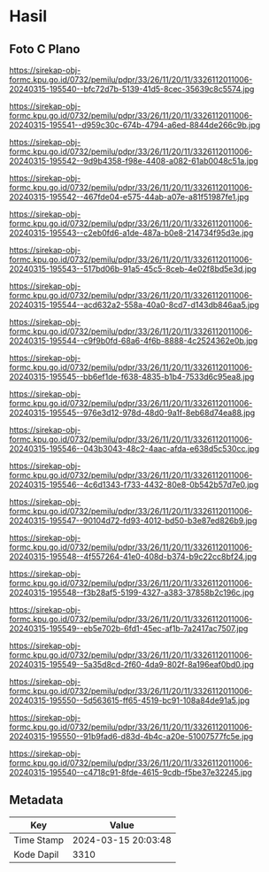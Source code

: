 # Hasil

## Foto C Plano

https://sirekap-obj-formc.kpu.go.id/0732/pemilu/pdpr/33/26/11/20/11/3326112011006-20240315-195540--bfc72d7b-5139-41d5-8cec-35639c8c5574.jpg

https://sirekap-obj-formc.kpu.go.id/0732/pemilu/pdpr/33/26/11/20/11/3326112011006-20240315-195541--d959c30c-674b-4794-a6ed-8844de266c9b.jpg

https://sirekap-obj-formc.kpu.go.id/0732/pemilu/pdpr/33/26/11/20/11/3326112011006-20240315-195542--9d9b4358-f98e-4408-a082-61ab0048c51a.jpg

https://sirekap-obj-formc.kpu.go.id/0732/pemilu/pdpr/33/26/11/20/11/3326112011006-20240315-195542--467fde04-e575-44ab-a07e-a81f51987fe1.jpg

https://sirekap-obj-formc.kpu.go.id/0732/pemilu/pdpr/33/26/11/20/11/3326112011006-20240315-195543--c2eb0fd6-a1de-487a-b0e8-214734f95d3e.jpg

https://sirekap-obj-formc.kpu.go.id/0732/pemilu/pdpr/33/26/11/20/11/3326112011006-20240315-195543--517bd06b-91a5-45c5-8ceb-4e02f8bd5e3d.jpg

https://sirekap-obj-formc.kpu.go.id/0732/pemilu/pdpr/33/26/11/20/11/3326112011006-20240315-195544--acd632a2-558a-40a0-8cd7-d143db846aa5.jpg

https://sirekap-obj-formc.kpu.go.id/0732/pemilu/pdpr/33/26/11/20/11/3326112011006-20240315-195544--c9f9b0fd-68a6-4f6b-8888-4c2524362e0b.jpg

https://sirekap-obj-formc.kpu.go.id/0732/pemilu/pdpr/33/26/11/20/11/3326112011006-20240315-195545--bb6ef1de-f638-4835-b1b4-7533d6c95ea8.jpg

https://sirekap-obj-formc.kpu.go.id/0732/pemilu/pdpr/33/26/11/20/11/3326112011006-20240315-195545--976e3d12-978d-48d0-9a1f-8eb68d74ea88.jpg

https://sirekap-obj-formc.kpu.go.id/0732/pemilu/pdpr/33/26/11/20/11/3326112011006-20240315-195546--043b3043-48c2-4aac-afda-e638d5c530cc.jpg

https://sirekap-obj-formc.kpu.go.id/0732/pemilu/pdpr/33/26/11/20/11/3326112011006-20240315-195546--4c6d1343-f733-4432-80e8-0b542b57d7e0.jpg

https://sirekap-obj-formc.kpu.go.id/0732/pemilu/pdpr/33/26/11/20/11/3326112011006-20240315-195547--90104d72-fd93-4012-bd50-b3e87ed826b9.jpg

https://sirekap-obj-formc.kpu.go.id/0732/pemilu/pdpr/33/26/11/20/11/3326112011006-20240315-195548--4f557264-41e0-408d-b374-b9c22cc8bf24.jpg

https://sirekap-obj-formc.kpu.go.id/0732/pemilu/pdpr/33/26/11/20/11/3326112011006-20240315-195548--f3b28af5-5199-4327-a383-37858b2c196c.jpg

https://sirekap-obj-formc.kpu.go.id/0732/pemilu/pdpr/33/26/11/20/11/3326112011006-20240315-195549--eb5e702b-6fd1-45ec-af1b-7a2417ac7507.jpg

https://sirekap-obj-formc.kpu.go.id/0732/pemilu/pdpr/33/26/11/20/11/3326112011006-20240315-195549--5a35d8cd-2f60-4da9-802f-8a196eaf0bd0.jpg

https://sirekap-obj-formc.kpu.go.id/0732/pemilu/pdpr/33/26/11/20/11/3326112011006-20240315-195550--5d563615-ff65-4519-bc91-108a84de91a5.jpg

https://sirekap-obj-formc.kpu.go.id/0732/pemilu/pdpr/33/26/11/20/11/3326112011006-20240315-195550--91b9fad6-d83d-4b4c-a20e-51007577fc5e.jpg

https://sirekap-obj-formc.kpu.go.id/0732/pemilu/pdpr/33/26/11/20/11/3326112011006-20240315-195540--c4718c91-8fde-4615-9cdb-f5be37e32245.jpg


## Metadata

| Key        | Value               |
| ---------- | ------------------- |
| Time Stamp | 2024-03-15 20:03:48 |
| Kode Dapil | 3310                |



